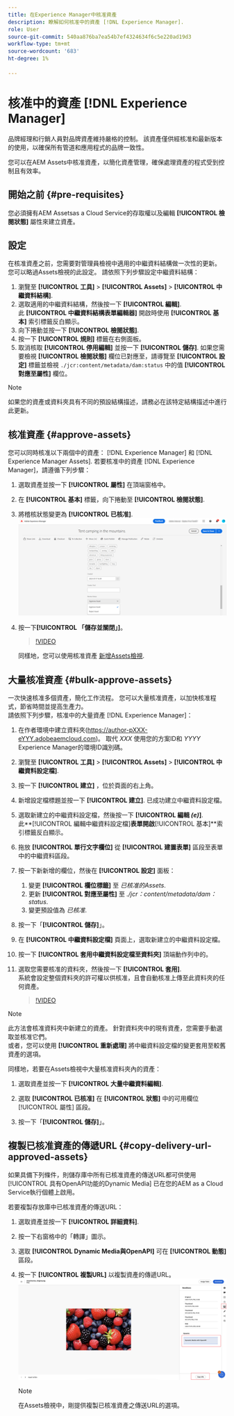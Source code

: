```yaml
---
title: 在Experience Manager中核准資產
description: 瞭解如何核准中的資產 [!DNL Experience Manager].
role: User
source-git-commit: 540aa876ba7ea54b7ef4324634f6c5e220ad19d3
workflow-type: tm+mt
source-wordcount: '683'
ht-degree: 1%

---
```


# 核准中的資產 [!DNL Experience Manager]

品牌經理和行銷人員對品牌資產維持嚴格的控制。 該資產僅供經核准和最新版本的使用，以確保所有管道和應用程式的品牌一致性。

您可以在AEM Assets中核准資產，以簡化資產管理，確保處理資產的程式受到控制且有效率。

## 開始之前 {#pre-requisites}

您必須擁有AEM Assetsas a Cloud Service的存取權以及編輯 **[!UICONTROL 檢閱狀態]** 屬性來建立資產。

## 設定

在核准資產之前，您需要對管理員檢視中適用的中繼資料結構做一次性的更新。 您可以略過Assets檢視的此設定。 請依照下列步驟設定中繼資料結構：

1. 瀏覽至 **[!UICONTROL 工具]** > **[!UICONTROL Assets]** > **[!UICONTROL 中繼資料結構]**.
1. 選取適用的中繼資料結構，然後按一下 **[!UICONTROL 編輯]**. <br>此 **[!UICONTROL 中繼資料結構表單編輯器]** 開啟時使用 **[!UICONTROL 基本]** 索引標籤反白顯示。
1. 向下捲動並按一下 **[!UICONTROL 檢閱狀態]**.
1. 按一下 **[!UICONTROL 規則]** 標籤在右側面板。
1. 取消核取 **[!UICONTROL 停用編輯]** 並按一下 **[!UICONTROL 儲存]**.
如果您需要檢視 **[!UICONTROL 檢閱狀態]** 欄位已對應至，請導覽至 **[!UICONTROL 設定]** 標籤並檢視 `./jcr:content/metadata/dam:status` 中的值 **[!UICONTROL 對應至屬性]** 欄位。

>[!NOTE]
>
>如果您的資產或資料夾具有不同的預設結構描述，請務必在該特定結構描述中進行此更新。

## 核准資產 {#approve-assets}

您可以同時核准以下兩個中的資產： [!DNL Experience Manager] 和 [!DNL Experience Manager Assets]. 若要核准中的資產 [!DNL Experience Manager]，請遵循下列步驟：

1. 選取資產並按一下 **[!UICONTROL 屬性]** 在頂端窗格中。
1. 在 **[!UICONTROL 基本]** 標籤，向下捲動至 **[!UICONTROL 檢閱狀態]**.
1. 將稽核狀態變更為 **[!UICONTROL 已核准]**.
   ![影像](/help/assets/assets/approve-old-ui.png)
1. 按一下&#x200B;**[!UICONTROL 「儲存並關閉」]**。

   >[!VIDEO](https://video.tv.adobe.com/v/3427430)

   同樣地，您可以使用核准資產 [新增Assets檢視](/help/assets/manage-organize-assets-view.md).

## 大量核准資產 {#bulk-approve-assets}

一次快速核准多個資產，簡化工作流程。 您可以大量核准資產，以加快核准程式，節省時間並提高生產力。
<br>請依照下列步驟，核准中的大量資產 [!DNL Experience Manager]：

1. 在作者環境中建立資料夾(https://author-pXXX-eYYY.adobeaemcloud.com)。 取代 _XXX_ 使用您的方案ID和 _YYYY_ Experience Manager的環境ID識別碼。
1. 瀏覽至 **[!UICONTROL 工具]** > **[!UICONTROL Assets]** > **[!UICONTROL 中繼資料設定檔]**.
1. 按一下 **[!UICONTROL 建立]** ，位於頁面的右上角。
1. 新增設定檔標題並按一下 **[!UICONTROL 建立]**. 已成功建立中繼資料設定檔。
1. 選取新建立的中繼資料設定檔，然後按一下 **[!UICONTROL 編輯 _(e)_]**. <br>此&#x200B;**[!UICONTROL 編輯中繼資料設定檔]**表單開啟&#x200B;**[!UICONTROL 基本]**索引標籤反白顯示。
1. 拖放 **[!UICONTROL 單行文字欄位]** 從 **[!UICONTROL 建置表單]** 區段至表單中的中繼資料區段。
1. 按一下新新增的欄位，然後在 **[!UICONTROL 設定]** 面板：
   1. 變更 **[!UICONTROL 欄位標籤]** 至 _已核准的Assets_.
   1. 更新 **[!UICONTROL 對應至屬性]** 至 _./jcr：content/metadata/dam：status_.
   1. 變更預設值為 _已核准_.

1. 按一下「**[!UICONTROL 儲存]**」。
1. 在 **[!UICONTROL 中繼資料設定檔]** 頁面上，選取新建立的中繼資料設定檔。
1. 按一下 **[!UICONTROL 套用中繼資料設定檔至資料夾]** 頂端動作列中的。
1. 選取您需要核准的資料夾，然後按一下 **[!UICONTROL 套用]**.
   <br> 系統會設定整個資料夾的許可權以供核准，且會自動核准上傳至此資料夾的任何資產。

   >[!VIDEO](https://video.tv.adobe.com/v/3427431)

>[!NOTE]
> 
>此方法會核准資料夾中新建立的資產。 針對資料夾中的現有資產，您需要手動選取並核准它們。 <br> 或者，您可以使用 **[!UICONTROL 重新處理]** 將中繼資料設定檔的變更套用至較舊資產的選項。

同樣地，若要在Assets檢視中大量核准資料夾內的資產：

1. 選取資產並按一下 **[!UICONTROL 大量中繼資料編輯]**.

1. 選取 **[!UICONTROL 已核准]** 在 **[!UICONTROL 狀態]** 中的可用欄位 [!UICONTROL 屬性] 區段。

1. 按一下「**[!UICONTROL 儲存]**」。

## 複製已核准資產的傳遞URL {#copy-delivery-url-approved-assets}

如果具備下列條件，則儲存庫中所有已核准資產的傳送URL都可供使用 [!UICONTROL 具有OpenAPI功能的Dynamic Media] 已在您的AEM as a Cloud Service執行個體上啟用。

若要複製存放庫中已核准資產的傳送URL：

1. 選取資產並按一下 **[!UICONTROL 詳細資料]**.

1. 按一下右窗格中的「轉譯」圖示。

1. 選取 **[!UICONTROL Dynamic Media與OpenAPI]** 可在 **[!UICONTROL 動態]** 區段。

1. 按一下 **[!UICONTROL 複製URL]** 以複製資產的傳遞URL。
   ![複製傳遞URL](/help/assets/assets/copy-delivery-url.png)

   >[!NOTE]
   >
   >在Assets檢視中，剛提供複製已核准資產之傳送URL的選項。

